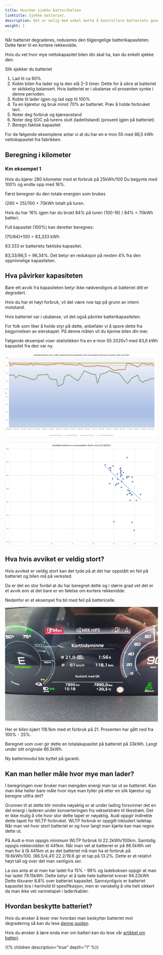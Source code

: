 ```yaml
---
title: Hvordan sjekke batterihelsen
linktitle: Sjekke batteriet.
description: Det er mulig med enkel matte å kontrollere batteriets generelle helse. Denne guiden forklarer hvordan. 
weight: 1
---
```


Når batteriet degraderes, reduseres den tilgjengelige batterikapasiteten. Dette fører til en kortere rekkevidde.

Hvis du vet hvor mye nettokapasitet bilen din skal ha, kan du enkelt sjekke den.

Slik sjekker du batteriet

1. Lad til ca 90%
2. Koble bilen fra lader og la den stå 2-3 timer. Dette for å sikre at batteriet er skikkelig balansert. Hvis batteriet er i ubalanse vil prosenten synke i denne perioden.
3. Koble til lader igjen og lad opp til 100%
4. Ta en kjøretur og bruk minst 70% av batteriet. Prøv å holde forbruket lavt.
5. Noter deg forbruk og kjøreavstand
6. Noter deg SOC på turens slutt (ladetilstand) (prosent igjen på batteriet)
7. Beregn faktisk kapasitet

For de følgende eksemplene antar vi at du har en e-tron 55 med 86,5 kWh nettokapasitet fra fabrikken.

## Beregning i kilometer

### Km eksempel 1

Hvis du kjører 280 kilometer med et forbruk på 25kWh/100
Du begynte med 100% og endte opp med 16%.

Først beregner du den totale energien som brukes

(280 * 25)/100 = 70kWh totalt på turen.

Hvis du har 16% igjen har du brukt 84% på turen (100-16)
/
84% = 70kWh batteri.

Full kapasitet (100%) kan deretter beregnes:

(70/84)*100 = 83,333 kWh

 83.333 er batteriets faktiske kapasitet.

83,33/86,5 = 96,34%. Det betyr en reduksjon på nesten 4% fra den opprinnelige kapasiteten.

## Hva påvirker kapasiteten

Bare ett avvik fra kapasiteten betyr ikke nødvendigvis at batteriet ditt er degradert.

Hvis du har et høyt forbruk, vil det være noe tap på grunn av intern motstand.

Hvis batteriet var i ubalanse, vil det også påvirke batterikapasiteten.

For folk som liker å holde styr på dette, anbefaler vi å spore dette fra begynnelsen av eierskapet. På denne måten vil du kjenne bilen din mer.

Følgende eksempel viser statistikken fra en e-tron 55 2020v1 med 83,6 kWh kapasitet fra den var ny.

![Graph](graph1.jpg "Loggføring av tilgjengelig batteri sammenlignet med brukt energi Oslo-Trysil over tid.")

![Graph](graph2.jpg "Loggføring av tilgjengelig batteri sammenlignet med forbruk  kWh/100 km")

## Hva hvis avviket er veldig stort?

Hvis avviket er veldig stort kan det tyde på at det har oppstått en feil på batteriet og bilen må på verksted.

Da er det en stor fordel at du har beregnet dette og i større grad vet det er et avvik enn at det bare er en følelse om kortere rekkevidde.

Nedenfor er et eksempel fra bil med feil på battericelle.

![VC](vc1.jpg "Data fra bil med feil")

Her er bilen kjært 118.1km med et forbruk på 21. Prosenten har gått ned fra 100% - 25%.

Beregnet som over gir dette en totalakapasitet på batteriet på 33kWh. Langt under sitt originale 86.5kWh.

Ny batterimodul ble byttet på garanti.

## Kan man heller måle hvor mye man lader?

I beregningen over bruker man mengden energi man tar ut av batteriet. Kan man ikke heller bare måle hvor mye man fyller på etter en slik kjøretur og beregne utifra det?

Grunnen til at dette blir mindre nøyaktig er at under lading forsvinner det en del energi i laderen under konverteringen fra vekselstrøm til likestrøm. Det er ikke mulig å vite hvor
stor dette tapet er nøyaktig.  Audi oppgir indirekte dette tapet for WLTP forbruket. WLTP forbruk er oppgitt inkludert ladetap. Når man vet hvor stort batteriet er og hvor langt man kjørte kan man regne dette ut.

På Audi e-tron oppgis minimum WLTP forbruk til 22.2kWh/100km. Samtidig oppgis rekkevidden til 441km. Når man vet at batteriet er på 86.5kWh vet man for å få 441km ut av det batteriet må man ha et forbruk på 19.6kWh/100. (86.5/4,41)
22.2/19.6 gir et tap på 13.2%. Dette er et relativt høyt tall og over det man vanligvis ser.

La oss anta at at man har ladet fra 15% - 99% og ladeboksen oppgir at man har ladet 79.15kWh. Dette betyr at å lade hele batteriet krever 94.22kWh Dette tilsvarer 8.8% over batteriet kapasitet. Sannsynligvis er batteriet kapasitet bra i henhold til spesifikasjon,
men er vanskelig å vite helt sikkert da man ikke vet varmetapet i lader/kabler.

## Hvordan beskytte batteriet?

Hvis du ønsker å leser mer hvordan man beskytter batteriet mot degradering så kan du lese [denne guiden](/nb/guides/protectingbattery/).

Hvis du ønsker å lære enda mer om batteri kan du lese vår [artikkel om batteri](/technology/battery/).

{{% children description="true" depth="1" %}}
